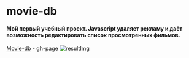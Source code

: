 # movie-db
#### Мой первый учебный проект. Javascript удаляет рекламу и даёт возможность редактировать список просмотренных фильмов. ####
[Movie-db](https://alex-0111.github.io/movie-db/) - gh-page
![resultImg](/movie-db/img/result.jpg)  

